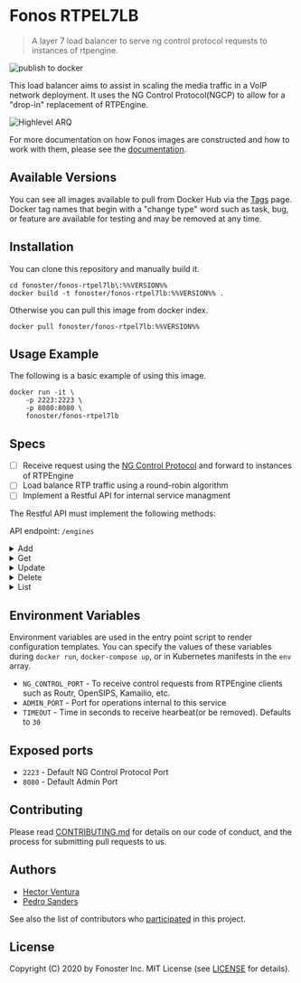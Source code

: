 # Fonos RTPEL7LB

> A layer 7 load balancer to serve ng control protocol requests to instances of rtpengine.

![publish to docker](https://github.com/fonoster/fonos-rtpel7lb/workflows/publish%20to%20docker%20hub/badge.svg)

This load balancer aims to assist in scaling the media traffic in a VoIP network deployment. It uses the NG Control Protocol(NGCP) to allow for a "drop-in" replacement of RTPEngine.

![Highlevel ARQ](https://raw.githubusercontent.com/fonoster/fonos-rtpel7lb/main/diagram.png "RTPEL7LB, high-level diagram")

For more documentation on how Fonos images are constructed and how to work with them, please see the [documentation](https://github.com/fonoster/fonos).

## Available Versions

You can see all images available to pull from Docker Hub via the [Tags](https://hub.docker.com/repository/registry-1.docker.io/fonoster/fonos-rtpel7lb/tags?page=1) page. Docker tag names that begin with a "change type" word such as task, bug, or feature are available for testing and may be removed at any time.

## Installation

You can clone this repository and manually build it.

```
cd fonoster/fonos-rtpel7lb\:%%VERSION%%
docker build -t fonoster/fonos-rtpel7lb:%%VERSION%% .
```

Otherwise you can pull this image from docker index.

```
docker pull fonoster/fonos-rtpel7lb:%%VERSION%%
```

## Usage Example

The following is a basic example of using this image.

```
docker run -it \
    -p 2223:2223 \
    -p 8080:8080 \
    fonoster/fonos-rtpel7lb
```

## Specs

- [ ] Receive request using the [NG Control Protocol](https://github.com/sipwise/rtpengine#the-ng-control-protocol) and forward to instances of RTPEngine 
- [ ] Load balance RTP traffic using a round-robin algorithm 
- [ ] Implement a Restful API for internal service managment

The Restful API must implement the following methods:

API endpoint: `/engines`

<details><summary>Add</summary>

<br>Adds a new RTPEngine.</br>

**Method**

`POST`

**Parameters**

Do not supply any parameter to this method.

**Request body**

In the body you must include at a minimal a `hostAddress.` If no `id` is provided the service will generate one.

**Response**

If successful this method adds a new RTPEngine to its list.

**Sample Call**

```json
POST /engines
{
  "id": "rtpengine01",
  "hostAddress": "10.22.2.89"
}

HTTP/1.1 201 Created
{
  "status": "201",
  "message": "Added",
  "data": "rtpengine01"
}
```
</details>

<details><summary>Get</summary>

<br>This method returns an RTPEngine by ID.</br>

**Method**

`GET`

**Parameters**

| Parameter Name | Type   | Value | Description
| ---  | :--------- |  :--------- |  :--------- |
| id |  path | string | Engine identifier |

**Request body**

Do not supply a request body with this method.

**Response**

If successful this method returns a single RTPEngine.

**Sample Call**

```json
GET /engines/{id}
{

}

HTTP/1.1 200 OK
{
   "status":"200",
   "message":"Successful request",
   "data":{
     "id":"rtpengine01",
     "hostAddress":"10.22.2.88",
     "status":"Active",
     "updateTime":"1605052750"
   }
}
```
</details>

<details><summary>Update</summary>

<br>Updates an existing RTPEngine.</br>

**Method**

`PUT`

**Parameters**

This method does not receive any parameters.

**Request body**

An empty body will cause the server to refresh the `timeUpdate`. 

> You might also Ppass the `status`. The allowed parameters are `Active` and `Suspended.`

**Response**

If successful this method updates an existing RTPEngine.

**Sample Call**

```json
PUT /engines/{id}
{
}

HTTP/1.1 200 OK
{
  "status": "200",
  "message": "Successful request"
}
```
</details>

<details><summary>Delete</summary>
    
<br>Removes an RTPEngine by ID.</br>

**Method**

`DELETE`

**Parameters**

| Parameter Name | Type   | Value | Description
| ---  | :--------- |  :--------- |  :--------- |
| id |  path | string | Engine indentifier |

**Request body**

Do not supply a request body with this method.

**Response**

If successful this method removes the RTPEngine.

**Sample Call**

```json
DELETE /engines/rtpengine01
{

}

HTTP/1.1 200 OK
{
  "status": "200",
  "message": "Successful request"
}
```
</details>

<details><summary>List</summary>

<br>This method returns a list of available RTPEngines.</br>

**Method**

`GET`

**Parameters**

Do not supply any parameter to this method.

**Request body**

Do not supply a request body with this method.

**Response**

If successful this method returns a list with all available RTPEngines.

**Sample Call**

```json
GET /engines
{

}

HTTP/1.1 200 OK
{
   "status":"200",
   "message":"Successful request",
   "data":[
      {
         "id":"rtpengine01",
         "hostAddress":"10.22.2.88",
         "status":"Active",
         "updateTime":"1605052750"
      },
      {
         "id":"rtpengine02",
         "hostAddress":"10.22.2.89",
         "status":"Suspended",
         "updateTime":"1605056750"
      }
   ]
}
```
</details>


## Environment Variables

Environment variables are used in the entry point script to render configuration templates. You can specify the values of these variables during `docker run`, `docker-compose up`, or in Kubernetes manifests in the `env` array.

- `NG_CONTROL_PORT` - To receive control requests from RTPEngine clients such as Routr, OpenSIPS, Kamailio, etc.
- `ADMIN_PORT` - Port for operations internal to this service 
- `TIMEOUT` - Time in seconds to receive hearbeat(or be removed). Defaults to `30`

## Exposed ports

- `2223` - Default NG Control Protocol Port
- `8080` - Default Admin Port

## Contributing

Please read [CONTRIBUTING.md](https://github.com/fonoster/fonos/blob/master/CONTRIBUTING.md) for details on our code of conduct, and the process for submitting pull requests to us.

## Authors

- [Hector Ventura](https://github.com/hectorvent)
- [Pedro Sanders](https://github.com/psanders)

See also the list of contributors who [participated](https://github.com/fonoster/rtpel7lb/contributors) in this project.

## License

Copyright (C) 2020 by Fonoster Inc. MIT License (see [LICENSE](https://github.com/fonoster/fonos/blob/master/LICENSE) for details).

